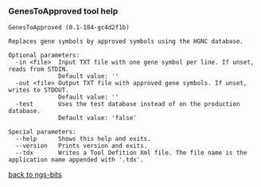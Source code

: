 ### GenesToApproved tool help
	GenesToApproved (0.1-184-gc4d2f1b)
	
	Replaces gene symbols by approved symbols using the HGNC database.
	
	Optional parameters:
	  -in <file>  Input TXT file with one gene symbol per line. If unset, reads from STDIN.
	              Default value: ''
	  -out <file> Output TXT file with approved gene symbols. If unset, writes to STDOUT.
	              Default value: ''
	  -test       Uses the test database instead of on the production database.
	              Default value: 'false'
	
	Special parameters:
	  --help      Shows this help and exits.
	  --version   Prints version and exits.
	  --tdx       Writes a Tool Defition Xml file. The file name is the application name appended with '.tdx'.
	
[back to ngs-bits](https://github.com/marc-sturm/ngs-bits)